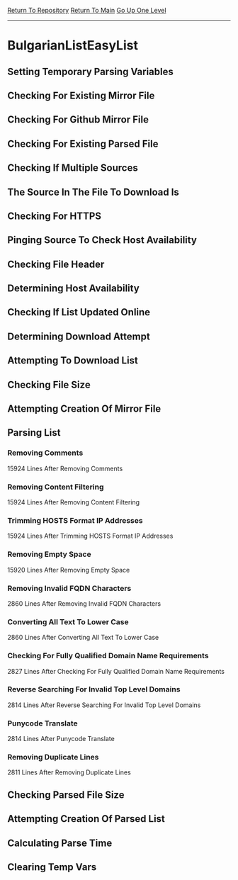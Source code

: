 [Return To Repository](https://github.com/deathbybandaid/piholeparser/)
[Return To Main](https://github.com/deathbybandaid/piholeparser/blob/master/RecentRunLogs/Mainlog.md)
[Go Up One Level](https://github.com/deathbybandaid/piholeparser/blob/master/RecentRunLogs/TopLevelScripts/30-Processing-External-Blacklists.md)
____________________________________
# BulgarianListEasyList
## Setting Temporary Parsing Variables
## Checking For Existing Mirror File
## Checking For Github Mirror File
## Checking For Existing Parsed File
## Checking If Multiple Sources
## The Source In The File To Download Is
## Checking For HTTPS
## Pinging Source To Check Host Availability
## Checking File Header
## Determining Host Availability
## Checking If List Updated Online
## Determining Download Attempt
## Attempting To Download List
## Checking File Size
## Attempting Creation Of Mirror File
## Parsing List
### Removing Comments
15924 Lines After Removing Comments
### Removing Content Filtering
15924 Lines After Removing Content Filtering
### Trimming HOSTS Format IP Addresses
15924 Lines After Trimming HOSTS Format IP Addresses
### Removing Empty Space
15920 Lines After Removing Empty Space
### Removing Invalid FQDN Characters
2860 Lines After Removing Invalid FQDN Characters
### Converting All Text To Lower Case
2860 Lines After Converting All Text To Lower Case
### Checking For Fully Qualified Domain Name Requirements
2827 Lines After Checking For Fully Qualified Domain Name Requirements
### Reverse Searching For Invalid Top Level Domains
2814 Lines After Reverse Searching For Invalid Top Level Domains
### Punycode Translate
2814 Lines After Punycode Translate
### Removing Duplicate Lines
2811 Lines After Removing Duplicate Lines
## Checking Parsed File Size
## Attempting Creation Of Parsed List
## Calculating Parse Time
## Clearing Temp Vars
